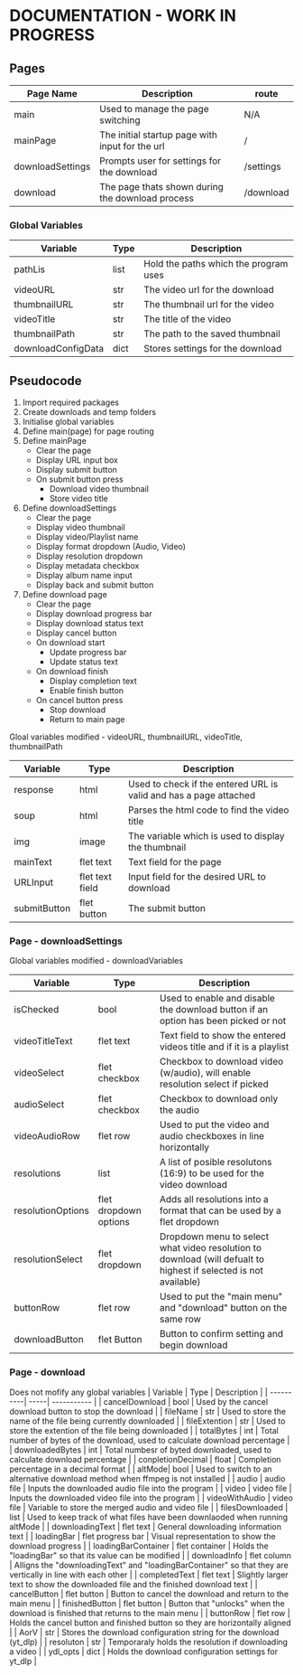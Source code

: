# DOCUMENTATION - WORK IN PROGRESS

## Pages
| Page Name| Description | route |
| -------- | ----------- | ---- |
| main | Used to manage the page switching | N/A |
| mainPage | The initial startup page with input for the url | / |
| downloadSettings | Prompts user for settings for the download | /settings |
| download | The page thats shown during the download process | /download |

### Global Variables
| Variable  | Type | Description | 
| --------- | ---- | ----------- | 
| pathLis  | list | Hold the paths which the program uses | 
| videoURL | str | The video url for the download | 
| thumbnailURL | str | The thumbnail url for the video | 
| videoTitle | str | The title of the video | 
| thumbnailPath | str | The path to the saved thumbnail | 
| downloadConfigData | dict | Stores settings for the download | 

## Pseudocode
1. Import required packages
2. Create downloads and temp folders 
3. Initialise global variables 
4. Define main(page) for page routing 
5. Define mainPage
    - Clear the page
    - Display URL input box
    - Display submit button
    - On submit button press
        - Download video thumbnail
        - Store video title
6. Define downloadSettings
    - Clear the page
    - Display video thumbnail 
    - Display video/Playlist name 
    - Display format dropdown (Audio, Video)
    - Display resolution dropdown
    - Display metadata checkbox
    - Display album name input
    - Display back and submit button
7. Define download page
    - Clear the page
    - Display download progress bar
    - Display download status text
    - Display cancel button
    - On download start
        - Update progress bar
        - Update status text
    - On download finish
        - Display completion text
        - Enable finish button
    - On cancel button press
        - Stop download
        - Return to main page

Gloal variables modified - videoURL, thumbnailURL, videoTitle, thumbnailPath

| Variable  | Type | Description | 
| --------- | ---- | ----------- | 
| response | html | Used to check if the entered URL is valid and has a page attached |
| soup | html | Parses the html code to find the video title |
| img | image | The variable which is used to display the thumbnail |
| mainText | flet text | Text field for the page |
| URLInput | flet text field | Input field for the desired URL to download |
| submitButton | flet button | The submit button |

### Page - downloadSettings
Global variables modified - downloadVariables

| Variable  | Type | Description | 
| --------- | ---- | ----------- | 
| isChecked | bool | Used to enable and disable the download button if an option has been picked or not | 
| videoTitleText | flet text | Text field to show the entered videos title and if it is a playlist | 
| videoSelect | flet checkbox | Checkbox to download video (w/audio), will enable resolution select if picked |
| audioSelect | flet checkbox | Checkbox to download only the audio |
| videoAudioRow | flet row | Used to put the video and audio checkboxes in line horizontally |
| resolutions | list | A list of posible resolutons (16:9) to be used for the video download |
| resolutionOptions | flet dropdown options | Adds all resolutions into a format that can be used by a flet dropdown |
| resolutionSelect | flet dropdown | Dropdown menu to select what video resolution to download (will defualt to highest if selected is not available) |
| buttonRow | flet row | Used to put the "main menu" and "download" button on the same row |
| downloadButton | flet Button | Button to confirm setting and begin download |

### Page - download 
Does not mofify any global variables 
| Variable  | Type | Description | 
| ----------| -----| ----------- | 
| cancelDownload | bool | Used by the cancel download button to stop the download |
| fileName | str | Used to store the name of the file being currently downloaded |
| fileExtention | str | Used to store the extention of the file being downloaded |
| totalBytes | int | Total number of bytes of the download, used to calculate download percentage |
| downloadedBytes | int | Total numbesr of byted downloaded, used to calculate download percentage |
| conpletionDecimal | float | Completion percentage in a decimal format |
| altMode| bool | Used to switch to an alternative download method when ffmpeg is not installed |
| audio | audio file | Inputs the downloaded audio file into the program |
| video | video file | Inputs the downloaded video file into the program | 
| videoWithAudio | video file | Variable to store the merged audio and video file |
| filesDownloaded | list | Used to keep track of what files have been downlaoded when running altMode |
| downloadingText | flet text | General downloading information text |
| loadingBar | flet progress bar | Visual representation to show the download progress |
| loadingBarContainer | flet container | Holds the "loadingBar" so that its value can be modified |
| downloadInfo | flet column | Alligns the "downloadingText" and "loadingBarContainer" so that they are vertically in line with each other |
| completedText | flet text | Slightly larger text to show the downloaded file and the finished download text |
| cancelButton | flet button | Button to cancel the download and return to the main menu |
| finishedButton | flet button | Button that "unlocks" when the download is finished that returns to the main menu |
| buttonRow | flet row | Holds the cancel button and finished button so they are horizontally aligned |
| AorV | str | Stores the download configuration string for the download (yt_dlp) |
| resoluton | str | Temporaraly holds the resolution if downloading a video |
| ydl_opts | dict | Holds the download configuration settings for yt_dlp |
